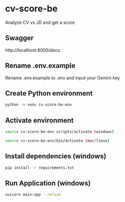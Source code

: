 # cv-score-be
Analyze CV vs JD and get a score

## Swagger
http://localhost:8000/docs

## Rename .env.example
Rename .env.example to .env and input your Gemini key

## Create Python environment
```sh
python -m venv cv-score-be-env
```
## Activate environment
```sh
source cv-score-be-env scripts/activate (windows)
```
```sh
source cv-score-be-env/bin/activate (mac/linux)
```

## Install dependencies (windows)
```sh
pip install -r requirements.txt
```

## Run Application (windows)
```sh
uvicorn main:app --reload
```
